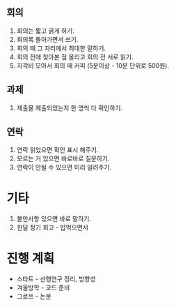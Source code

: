 ## 회의
1. 회의는 짧고 굵게 하기.
2. 회의록 돌아가면서 쓰기.
3. 회의 때 그 자리에서 최대한 말하기.
4. 회의 전에 찾아본 점 올리고 회의 전 서로 읽기.
7. 지각비 모아서 회의 때 커피 (5분이상 - 10분 단위로 500원).

## 과제
1. 제출물 제출되었는지 한 명씩 다 확인하기.

## 연락
1. 연락 읽었으면 확인 표시 해주기.
2. 모르는 거 있으면 바로바로 질문하기.
3. 연락이 안될 수 있으면 미리 알려주기.

# 기타
1. 불만사항 있으면 바로 말하기.
2. 한달 정기 회고 - 밥먹으면서

# 진행 계획
- 스타트 - 선행연구 정리, 방향성
- 겨울방학 - 코드 준비
- 그로쓰 - 논문

